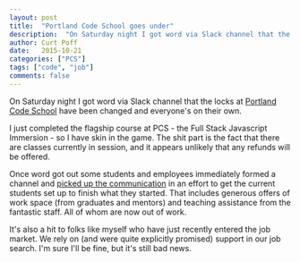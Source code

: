 ```yaml
---
layout: post
title:  "Portland Code School goes under"
description:  "On Saturday night I got word via Slack channel that the locks at Portland Code School have been changed and everyone's on their own."
author: Curt Poff
date:   2015-10-21
categories: ["PCS"]
tags: ["code", "job"]
comments: false
---
```


On Saturday night I got word via Slack channel that the locks at [Portland Code School](http://www.portlandcodeschool.com) have been changed and everyone's on their own.

<!--more-->

I just completed the flagship course at PCS - the Full Stack Javascript Immersion - so I have skin in the game. The shit part is the fact that there are classes currently in session, and it appears unlikely that any refunds will be offered.

Once word got out some students and employees immediately formed a channel and [picked up the communication](http://pdxcode.community/) in an effort to get the current students set up to finish what they started. That includes generous offers of work space (from graduates and mentors) and teaching assistance from the fantastic staff. All of whom are now out of work.

It's also a hit to folks like myself who have just recently entered the job market. We rely on (and were quite explicitly promised) support in our job search. I'm sure I'll be fine, but it's still bad news.
